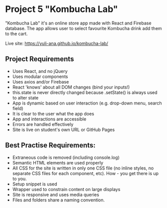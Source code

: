 # Project 5 "Kombucha Lab"

"Kombucha Lab" it's an online store app made with React and Firebase database. The app allows user to select favourite Kombucha drink add them to the cart.

Live site: https://yuli-ana.github.io/kombucha-lab/

## Project Requirements

- Uses React, and no jQuery
- Uses modular components
- Uses axios and/or Firebase
- React 'knows' about all DOM changes (bind your inputs!)
- this.state is never directly changed because .setState() is always used to alter state
- App is dynamic based on user interaction (e.g. drop-down menu, search field)
- It is clear to the user what the app does
- App and interactions are accessible
- Errors are handled effectively
- Site is live on student's own URL or GitHub Pages

## Best Practise Requirements:

- Extraneous code is removed (including console.log)
- Semantic HTML elements are used properly
- All CSS for the site is written in only one CSS file (no inline styles, no separate CSS files for each component, etc). How - you get there is up to you.
- Setup snippet is used
- Wrapper used to constrain content on large displays
- Site is responsive and uses media queries
- Files and folders share a naming convention.
